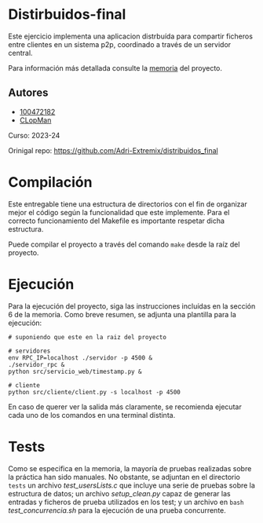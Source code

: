 # Distirbuidos-final
Este ejercicio implementa una aplicacion distrbuída para compartir ficheros entre clientes en un sistema p2p, coordinado a través de un servidor central.

Para información más detallada consulte la [memoria](https://github.com/CLopMan/University_Projects/blob/main/distribuidos_final/doc/memoria.pdf) del proyecto.

## Autores
- [100472182](https://github.com/Adri-Extremix)
- [CLopMan](https://github.com/CLopMan)

Curso: 2023-24

Orinigal repo: https://github.com/Adri-Extremix/distribuidos_final

# Compilación

Este entregable tiene una estructura de directorios con el fin de organizar mejor el código según la funcionalidad que este implemente. Para el correcto funcionamiento del Makefile es importante respetar dicha estructura. 

Puede compilar el proyecto a través del comando `make` desde la raíz del proyecto. 

# Ejecución 
Para la ejecución del proyecto, siga las instrucciones incluídas en la sección 6 de la memoria. Como breve resumen, se adjunta una plantilla para la ejecución: 

```
# suponiendo que este en la raiz del proyecto
    
# servidores
env RPC_IP=localhost ./servidor -p 4500 &
./servidor_rpc & 
python src/servicio_web/timestamp.py &

# cliente
python src/cliente/client.py -s localhost -p 4500
```
En caso de querer ver la salida más claramente, se recomienda ejecutar cada uno de los comandos en una terminal distinta. 

# Tests
Como se especifica en la memoria, la mayoría de pruebas realizadas sobre la práctica han sido manuales. No obstante, se adjuntan en el directorio `tests` un archivo *test_usersLists.c* que incluye una serie de pruebas sobre la estructura de datos; un archivo *setup_clean.py* capaz de generar las entradas y ficheros de prueba utilizados en los test; y un archivo en `bash` *test_concurrencia.sh* para la ejecución de una prueba concurrente. 
